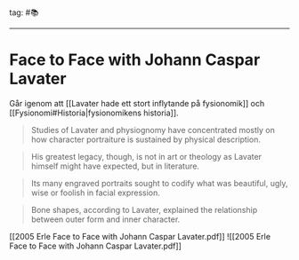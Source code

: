 tag: #📚 
- - - 
# Face to Face with Johann Caspar Lavater

Går igenom att [[Lavater hade ett stort inflytande på fysionomik]] och [[Fysionomi#Historia|fysionomikens historia]].

> Studies of Lavater and physiognomy have concentrated mostly on how character portraiture is sustained by physical description.

> His greatest legacy, though, is not in art or theology as Lavater himself might have expected, but in literature.

> Its many engraved portraits sought to codify what was beautiful, ugly, wise or foolish in facial expression.

> Bone shapes, according to Lavater, explained the relationship between outer form and inner character.

[[2005 Erle Face to Face with Johann Caspar Lavater.pdf]]
![[2005 Erle Face to Face with Johann Caspar Lavater.pdf]]